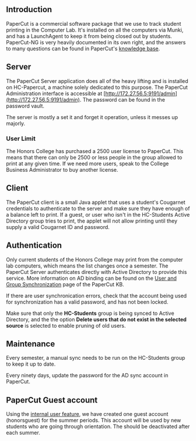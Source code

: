 ## Introduction
PaperCut is a commercial software package that we use to track student printing in the Computer Lab. It's installed on all the computers via Munki, and has a LaunchAgent to keep it from being closed out by students. PaperCut-NG is very heavily documented in its own right, and the answers to many questions can be found in PaperCut's [knowledge base](http://www.papercut.com/kb/).


## Server
The PaperCut Server application does all of the heavy lifting and is installed on HC-Papercut, a machine solely dedicated to this purpose. The PaperCut Administration interface is accessible at [http://172.27.56.5:9191/admin](http://172.27.56.5:9191/admin). The password can be found in the password vault.

The server is mostly a set it and forget it operation, unless it messes up majorly.


### User Limit
The Honors College has purchased a 2500 user license to PaperCut. This means that there can only be 2500 or less people in the group allowed to print at any given time. If we need more users, speak to the College Business Administrator to buy another license.


## Client
The PaperCut client is a small Java applet that uses a student's Cougarnet credentials to authenticate to the server and make sure they have enough of a balance left to print. If a guest, or user who isn't in the HC-Students Active Directory group tries to print, the applet will not allow printing until they supply a valid Cougarnet ID and password.


## Authentication
Only current students of the Honors College may print from the computer lab computers, which means the list changes once a semester. The PaperCut Server authenticates directly with Active Directory to provide this service. More information on AD binding can be found on the [User and Group Synchronization](http://www.papercut.com/products/ng/manual/ch-sys-mgmt-user-group-sync.html) page of the PaperCut KB.

If there are user synchronication errors, check that the account being used for synchronization has a valid password, and has not been locked.

Make sure that only the **HC-Students** group is being synced to Active Directory, and the the option **Delete users that do not exist in the selected source** is selected to enable pruning of old users.

## Maintenance
Every semester, a manual sync needs to be run on the HC-Students group to keep it up to date.

Every ninety days, update the password for the AD sync account in PaperCut.

## PaperCut Guest account

Using the [internal user feature](http://172.27.56.5:9191/content/help/ch-guest-users.html), we have created one guest account (honorsguest) for the summer periods. This account will be used by new students who are going through orientation. The should be deactivated after each summer.
